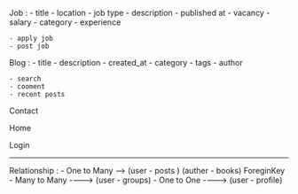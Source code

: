 Job :
    - title
    - location
    - job type
    - description
    - published at
    - vacancy
    - salary
    - category
    - experience



    - apply job
    - post job


Blog :
    - title
    - description
    - created_at
    - category
    - tags
    - author


    - search
    - cooment
    - recent posts


Contact

Home

Login



---------------------------------------------------------------------------------------------

Relationship :
    - One to Many --> (user - posts ) (auther - books)  ForeginKey
    - Many to Many ----> (user - groups) 
    - One to One ----> (user - profile)